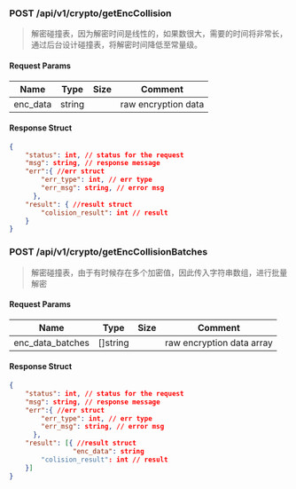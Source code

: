 ### POST /api/v1/crypto/getEncCollision

> 解密碰撞表，因为解密时间是线性的，如果数很大，需要的时间将非常长，通过后台设计碰撞表，将解密时间降低至常量级。

#### Request Params

| Name     | Type   | Size | Comment             |
| -------- | ------ | ---- | ------------------- |
| enc_data | string |      | raw encryption data |

#### Response Struct
```json
{
    "status": int, // status for the request
    "msg": string, // response message
    "err":{ //err struct 
    	"err_type": int, // err type
    	"err_msg": string, // error msg
	  },
    "result": { //result struct
  		"colision_result": int // result
    }
}
```

### POST /api/v1/crypto/getEncCollisionBatches

> 解密碰撞表，由于有时候存在多个加密值，因此传入字符串数组，进行批量解密

#### Request Params

| Name             | Type     | Size | Comment                   |
| ---------------- | -------- | ---- | ------------------------- |
| enc_data_batches | []string |      | raw encryption data array |

#### Response Struct
```json
{
    "status": int, // status for the request
    "msg": string, // response message
    "err":{ //err struct 
    	"err_type": int, // err type
    	"err_msg": string, // error msg
	  },
    "result": [{ //result struct
                "enc_data": string
  		"colision_result": int // result
    }]
}
```
